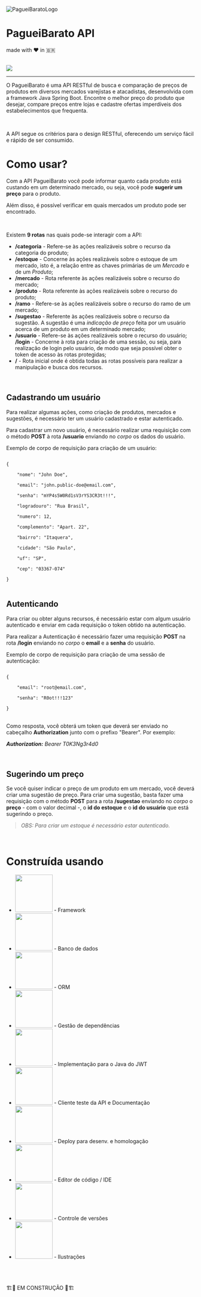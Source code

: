 ![PagueiBaratoLogo](https://user-images.githubusercontent.com/56810073/176563856-105698e9-6258-463b-96fc-3032660bf308.png)
# PagueiBarato API
made with ❤ in 🇧🇷

<br>

<img src="https://img.shields.io/github/v/release/lucascampanelli/paguei-barato-api?style=for-the-badge"/>
<hr>

<p>O PagueiBarato é uma API RESTful de busca e comparação de preços de produtos em diversos mercados varejistas e atacadistas, desenvolvida com a framework Java Spring Boot. Encontre o melhor preço do produto que desejar, compare preços entre lojas e cadastre ofertas imperdíveis dos estabelecimentos que frequenta.</p>

<br>

<p>A API segue os critérios para o design RESTful, oferecendo um serviço fácil e rápido de ser consumido.</p>

# Como usar?

<p>Com a API PagueiBarato você pode informar quanto cada produto está custando em um determinado mercado, ou seja, você pode <strong>sugerir um preço</strong> para o produto.</p>

<p>Além disso, é possível verificar em quais mercados um produto pode ser encontrado.</p>

<br>

<p>Existem <strong>9 rotas</strong> nas quais pode-se interagir com a API:</p>

<ul>
    <li>
        <strong>/categoria</strong> - Refere-se às ações realizáveis sobre o recurso da categoria do produto;
    </li>
    <li>
        <strong>/estoque</strong> - Concerne às ações realizáveis sobre o estoque de um mercado, isto é, a relação entre as chaves primárias de um <em>Mercado</em> e de um <em>Produto</em>;
    </li>
    <li>
        <strong>/mercado</strong> - Rota referente às ações realizáveis sobre o recurso do mercado;
    </li>
    <li>
        <strong>/produto</strong> - Rota referente às ações realizáveis sobre o recurso do produto;
    </li>
    <li>
        <strong>/ramo</strong> - Refere-se às ações realizáveis sobre o recurso do ramo de um mercado;
    </li>
    <li>
        <strong>/sugestao</strong> - Referente às ações realizáveis sobre o recurso da sugestão. A sugestão é uma <em>indicação de preço</em> feita por um usuário acerca de um produto em um determinado mercado;
    </li>
    <li>
        <strong>/usuario</strong> - Refere-se às ações realizáveis sobre o recurso do usuário;
    </li>
    </li>
        <strong>/login</strong> - Concerne à rota para criação de uma sessão, ou seja, para realização de login pelo usuário, de modo que seja possível obter o token de acesso às rotas protegidas;
    </li>
    <li>
        <strong>/</strong> - Rota inicial onde é obtida todas as rotas possíveis para realizar a manipulação e busca dos recursos.
    </li>
</ul>

<br>

## Cadastrando um usuário
<p>Para realizar algumas ações, como criação de produtos, mercados e sugestões, é necessário ter um usuário cadastrado e estar autenticado.</p>
<p>Para cadastrar um novo usuário, é necessário realizar uma requisição com o método <strong>POST</strong> à rota <strong>/usuario</strong> enviando no <em>corpo</em> os dados do usuário. </p>
<p>Exemplo de corpo de requisição para criação de um usuário:</p>

<code>
{<br>
    "nome": "John Doe",<br>
    "email": "john.public-doe@email.com",<br>
    "senha": "mYP4s5W0Rd1sV3rYS3CR3t!!!",<br>
    "logradouro": "Rua Brasil",<br>
    "numero": 12,<br>
    "complemento": "Apart. 22",<br>
    "bairro": "Itaquera",<br>
    "cidade": "São Paulo",<br>
    "uf": "SP",<br>
    "cep": "03367-074"<br>
}
</code>

<br>

## Autenticando
<p>Para criar ou obter alguns recursos, é necessário estar com algum usuário autenticado e enviar em cada requisição o token obtido na autenticação.</p>
<p>Para realizar a Autenticação é necessário fazer uma requisição <strong>POST</strong> na rota <strong>/login</strong> enviando no <em>corpo</em> o <strong>email</strong> e a <strong>senha</strong> do usuário.</p>
<p>Exemplo de corpo de requisição para criação de uma sessão de autenticação:</p>

<code>
{<br>
    "email": "root@email.com",<br>
    "senha": "R0ot!!!123"<br>
}
</code>

<br>

<p>Como resposta, você obterá um token que deverá ser enviado no cabeçalho <strong>Authorization</strong> junto com o prefixo "Bearer". Por exemplo:<p>
<p><em><strong>Authorization:</strong> Bearer T0K3Ng3r4d0</em></p>

<br>

## Sugerindo um preço
<p>Se você quiser indicar o preço de um produto em um mercado, você deverá criar uma sugestão de preço. Para criar uma sugestão, basta fazer uma requisição com o método <strong>POST</strong> para a rota <strong>/sugestao</strong> enviando no <em>corpo</em> o <strong>preço</strong> - com o valor decimal -, o <strong>id do estoque</strong> e o <strong>id do usuário</strong> que está sugerindo o preço.</p>

> <em>OBS: Para criar um estoque é necessário estar autenticado.</em>

<br>

# Construída usando
<ul>
<li>
    <img width=100 src="https://img.shields.io/badge/Spring_Boot-F2F4F9?style=for-the-badge&logo=spring-boot"> - Framework
</li>
<li>
    <img width=100 src="https://img.shields.io/badge/PostgreSQL-316192?style=for-the-badge&logo=postgresql&logoColor=white"> - Banco de dados
</li>
<li>
    <img width=100 src="https://img.shields.io/badge/Hibernate-59666C?style=for-the-badge&logo=Hibernate&logoColor=white"> - ORM
</li>
<li>
    <img width=100 src="https://img.shields.io/badge/apache_maven-C71A36?style=for-the-badge&logo=apachemaven&logoColor=white"> - Gestão de dependências
</li>
<li>
    <img width=100 src="https://img.shields.io/badge/JWT-000000?style=for-the-badge&logo=JSON%20web%20tokens&logoColor=white"> - Implementação para o Java do JWT
</li>
<li>
    <img width=100 src="https://img.shields.io/badge/Postman-FF6C37?style=for-the-badge&logo=Postman&logoColor=white"> - Cliente teste da API e Documentação
</li>
<li>
    <img width=100 src="https://img.shields.io/badge/Heroku-430098?style=for-the-badge&logo=heroku&logoColor=whitee"> - Deploy para desenv. e homologação
</li>
<li>
    <img width=100 src="https://img.shields.io/badge/VSCode-0078D4?style=for-the-badge&logo=visual%20studio%20code&logoColor=white"> - Editor de código / IDE
</li>
<li>
    <img width=100 src="https://img.shields.io/badge/GIT-E44C30?style=for-the-badge&logo=git&logoColor=white"> - Controle de versões
</li>
<li>
    <img width=100 src="https://img.shields.io/badge/Inkscape-000000?style=for-the-badge&logo=Inkscape&logoColor=white"> - Ilustrações
</li>
</ul>

<br><br><br>
🏗🚧 EM CONSTRUÇÃO 🚧🏗
